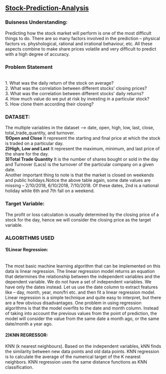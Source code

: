 <h2><u> Stock-Prediction-Analysis </u></h2>

<h3>Buisness Understanding:</h3>
Predicting how the stock market will perform is one of the most difficult things to do. There are so many factors involved in the prediction – physical factors vs. physhological, rational and irrational behaviour, etc. All these aspects combine to make share prices volatile and very difficult to predict with a high degree of accuracy.

<h3>Problem Statement</h3>
<br>
1. What was the daily return of the stock on average? 
<br>
2. What was the correlation between different stocks' closing prices?
<br>
3. What was the correlation between different stocks' daily returns?
<br>
4. How much value do we put at risk by investing in a particular stock?
<br>
5. How clone them according their closing?

<h3>DATASET:</h3>
 The multiple variables in the dataset –> date, open, high, low, last, close, total_trade_quantity, and turnover.
 <br>
 <b>1)Open and Close</b> It represent the starting and final price at which the stock is traded on a particular day.
 <br>
 <b>2)High, Low and Last</b> It represent the maximum, minimum, and last price of the share for the day.
 <br>
 <b>3)Total Trade Quantity</b> It is the number of shares bought or sold in the day and Turnover (Lacs) is the turnover of the   particular company on a given date.
 <br>
Another important thing to note is that the market is closed on weekends and public holidays.Notice the above table again, some date values are missing – 2/10/2018, 6/10/2018, 7/10/2018. Of these dates, 2nd is a national holiday while 6th and 7th fall on a weekend.


<h3>Target Variable:</h3>
The profit or loss calculation is usually determined by the closing price of a stock for the day, hence we will consider the closing price as the target variable.

<h3>ALGORITHMS USED</h3>
<h4>1)Linear Regression:</h4>
<br>
The most basic machine learning algorithm that can be implemented on this data is linear regression. The linear regression model returns  an equation that determines the relationship between the independent variables and the dependent variable. We do not have a set of independent variables. We have only the dates instead. Let us use the date column to extract features like – day, month, year,  mon/fri etc. and then fit a linear regression model.
<br>
Linear regression is a simple technique and quite easy to interpret, but there are a few obvious disadvantages. One problem in using regression algorithms is that the model overfits to the date and month column. Instead of taking into account the previous values from the point of prediction, the model will consider the value from the same date a month ago, or the same date/month a year ago.

<h4>2)KNN REGRESSOR:</h4>
KNN (k nearest neighbours). Based on the independent variables, kNN finds the similarity between new data points and old data points. 
KNN regression is to calculate the average of the numerical target of the K nearest neighbors.
KNN regression uses the same distance functions as KNN classification.
